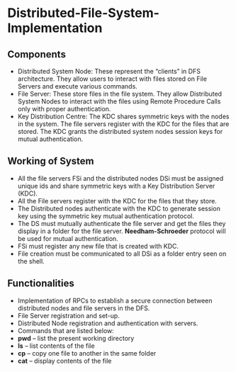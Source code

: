 # Distributed-File-System-Implementation

## Components
*	Distributed System Node: These represent the “clients” in DFS architecture. They allow users to interact with files stored on File Servers and execute various commands.
*	File Server: These store files in the file system. They allow Distributed System Nodes to interact with the files using Remote Procedure Calls only with proper authentication.
*	Key Distribution Centre: The KDC shares symmetric keys with the nodes in the system. The file servers register with the KDC for the files that are stored. The KDC grants the distributed system nodes session keys for mutual authentication.

## Working of System
*	All the file servers FSi and the distributed nodes DSi must be assigned unique ids and share symmetric keys with a Key Distribution Server (KDC). 
*	All the File servers register with the KDC for the files that they store. 
*	The Distributed nodes authenticate with the KDC to generate session key using the symmetric key mutual authentication protocol. 
*	The DS must mutually authenticate the file server and get the files they display in a folder for the file server. **Needham-Schroeder** protocol will be used for mutual authentication. 
*	FSi must register any new file that is created with KDC. 
*	File creation must be communicated to all DSi as a folder entry seen on the shell.

##	Functionalities
*	Implementation of RPCs to establish a secure connection between distributed nodes and file servers in the DFS.
* File Server registration and set-up.
*	Distributed Node registration and authentication with servers.
*	Commands that are listed below:
  *	**pwd** – list the present working directory
  * **ls** – list contents of the file
  * **cp** – copy one file to another in the same folder
  * **cat** – display contents of the file
